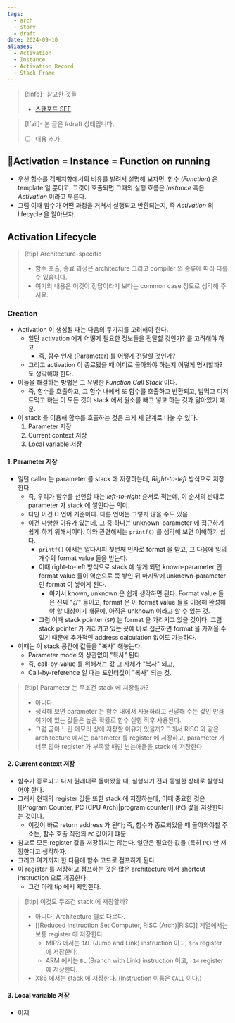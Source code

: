 ```yaml
---
tags:
  - arch
  - story
  - draft
date: 2024-09-10
aliases:
  - Activation
  - Instance
  - Activation Record
  - Stack Frame
---
```

> [!info]- 참고한 것들
> - [스탠포드 SEE](https://see.stanford.edu/materials/icsppcs107/15-Function-Call-And-Return.pdf)

> [!fail]- 본 글은 #draft 상태입니다.
> - [ ] 내용 추가

## Activation = Instance = Function on running

- 우선 함수를 객체지향에서의 비유를 빌려서 설명해 보자면, 함수 (*Function*) 은 template 일 뿐이고, 그것이 호출되면 그때의 실행 흐름은 *Instance* 혹은 *Activation* 이라고 부른다.
- 그럼 이때 함수가 어떤 과정을 거쳐서 실행되고 반환되는지, 즉 *Activation* 의 lifecycle 을 알아보자.

## Activation Lifecycle

> [!tip] Architecture-specific
> - 함수 호출, 종료 과정은 architecture 그리고 compiler 의 종류에 따라 다를 수 있습니다.
> - 여기의 내용은 이것이 정답이라기 보다는 common case 정도로 생각해 주시요.

### Creation

- Activation 이 생성될 때는 다음의 두가지를 고려해야 한다.
	- 일단 activation 에게 어떻게 필요한 정보들을 전달할 것인가? 를 고려해야 하고
		- 즉, 함수 인자 (Parameter) 를 어떻게 전달할 것인가?
	- 그리고 activation 이 종료됐을 때 어디로 돌아와야 하는지 어떻게 명시할까? 도 생각해야 한다.
- 이들을 해결하는 방법은 그 유명한 *Function Call Stack* 이다.
	- 즉, 함수를 호출하고, 그 함수 내에서 또 함수를 호출하고 반환되고, 밥먹고 디저트먹고 하는 이 모든 것이 stack 에서 원소를 빼고 넣고 하는 것과 닮아있기 때문.
- 이 stack 을 이용해 함수를 호출하는 것은 크게 세 단계로 나눌 수 있다.
	1. Parameter 저장
	2. Current context 저장
	3. Local variable 저장

#### 1. Parameter 저장

- 일단 caller 는 parameter 를 stack 에 저장하는데, *Right-to-left* 방식으로 저장한다.
	- 즉, 우리가 함수를 선언할 때는 *left-to-right* 순서로 적는데, 이 순서의 반대로 parameter 가 stack 에 쌓인다는 의미.
	- 다만 이건 C 언어 기준이다. 다른 언어는 그렇지 않을 수도 있음
	- 이건 다양한 이유가 있는데, 그 중 하나는 unknown-parameter 에 접근하기 쉽게 하기 위해서이다. 이와 관련해서는 `printf()` 를 생각해 보면 이해하기 쉽다.
		- `printf()` 에서는 알다시피 첫번째 인자로 format 을 받고, 그 다음에 임의 개수의 format value 들을 받는다.
		- 이때 right-to-left 방식으로 stack 에 쌓게 되면 known-parameter 인 format value 들이 역순으로 쭉 쌓인 뒤 마지막에 unknown-parameter 인 format 이 쌓이게 된다.
			- 여기서 known, unknown 은 쉽게 생각하면 된다. Format value 들은 진짜 "값" 들이고, format 은 이 format value 들을 이용해 완성해야 할 대상이기 때문에, 아직은 unknown 이라고 할 수 있는 것.
		- 그럼 이때 stack pointer (`SP`) 는 format 을 가리키고 있을 것이다. 그럼 stack pointer 가 가리키고 있는 곳에 바로 접근하면 format 을 가져올 수 있기 때문에 추가적인 address calculation 없이도 가능하다.
- 이때는 이 stack 공간에 값들을 "복사" 해놓는다.
	- Parameter mode 와 상관없이 "복사" 된다.
	- 즉, call-by-value 를 위해서는 값 그 자체가 "복사" 되고,
	- Call-by-reference 일 때는 포인터값이 "복사" 되는 것.

> [!tip] Parameter 는 무조건 stack 에 저장될까?
> - 아니다.
> - 생각해 보면 parameter 는 함수 내에서 사용하라고 전달해 주는 값인 만큼 여기에 있는 값들은 높은 확률로 함수 실행 직후 사용된다.
> - 그럼 굳이 느린 메모리 상에 저장할 이유가 있을까? 그래서 RISC 와 같은 architecture 에서는 parameter 를 register 에 저장하고, parameter 가 너무 많아 register 가 부족할 때만 남는애들을 stack 에 저장한다.

#### 2. Current context 저장

- 함수가 종료되고 다시 원래대로 돌아왔을 때, 실행되기 전과 동일한 상태로 실행되어야 한다.
- 그래서 현재의 register 값들 또한 stack 에 저장하는데, 이때 중요한 것은 [[Program Counter, PC (CPU Arch)|program counter]] (`PC`) 값을 저장한다는 것이다.
	- 이것이 바로 return address 가 된다; 즉, 함수가 종료되었을 때 돌아와야할 주소는, 함수 호출 직전의 `PC` 값이기 떄문.
- 참고로 모든 register 값을 저장하지는 않는다. 일단은 필요한 값들 (특히 `PC`) 만 저장한다고 생각하자.
- 그리고 여기까지 한 다음에 함수 코드로 점프하게 된다.
- 이 register 를 저장하고 점프하는 것은 많은 architecture 에서 shortcut instruction 으로 제공한다.
	- 그건 아래 tip 에서 확인한다.

> [!tip] 이것도 무조건 stack 에 저장할까?
> - 아니다. Architecture 별로 다르다.
> - [[Reduced Instruction Set Computer, RISC (Arch)|RISC]] 계열에서는 보통 register 에 저장한다.
> 	- MIPS 에서는 `JAL` (Jump and Link) instruction 이고, `$ra` register 에 저장한다.
> 	- ARM 에서는 `BL` (Branch with Link) instruction 이고, `r14` register 에 저장한다.
> - X86 에서는 stack 에 저장한다. (Instruction 이름은 `CALL` 이다.)

#### 3. Local variable 저장

- 이제 